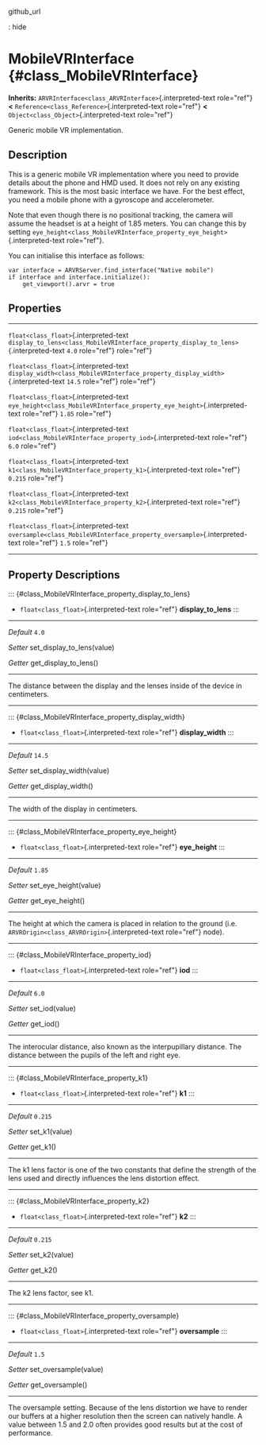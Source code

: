 github\_url

:   hide

MobileVRInterface {#class_MobileVRInterface}
=================

**Inherits:** `ARVRInterface<class_ARVRInterface>`{.interpreted-text
role="ref"} **\<** `Reference<class_Reference>`{.interpreted-text
role="ref"} **\<** `Object<class_Object>`{.interpreted-text role="ref"}

Generic mobile VR implementation.

Description
-----------

This is a generic mobile VR implementation where you need to provide
details about the phone and HMD used. It does not rely on any existing
framework. This is the most basic interface we have. For the best
effect, you need a mobile phone with a gyroscope and accelerometer.

Note that even though there is no positional tracking, the camera will
assume the headset is at a height of 1.85 meters. You can change this by
setting
`eye_height<class_MobileVRInterface_property_eye_height>`{.interpreted-text
role="ref"}.

You can initialise this interface as follows:

    var interface = ARVRServer.find_interface("Native mobile")
    if interface and interface.initialize():
        get_viewport().arvr = true

Properties
----------

  ---------------------------------------- --------------------------------------------------------------------------------------- ---------
  `float<class_float>`{.interpreted-text   `display_to_lens<class_MobileVRInterface_property_display_to_lens>`{.interpreted-text   `4.0`
  role="ref"}                              role="ref"}                                                                             

  `float<class_float>`{.interpreted-text   `display_width<class_MobileVRInterface_property_display_width>`{.interpreted-text       `14.5`
  role="ref"}                              role="ref"}                                                                             

  `float<class_float>`{.interpreted-text   `eye_height<class_MobileVRInterface_property_eye_height>`{.interpreted-text role="ref"} `1.85`
  role="ref"}                                                                                                                      

  `float<class_float>`{.interpreted-text   `iod<class_MobileVRInterface_property_iod>`{.interpreted-text role="ref"}               `6.0`
  role="ref"}                                                                                                                      

  `float<class_float>`{.interpreted-text   `k1<class_MobileVRInterface_property_k1>`{.interpreted-text role="ref"}                 `0.215`
  role="ref"}                                                                                                                      

  `float<class_float>`{.interpreted-text   `k2<class_MobileVRInterface_property_k2>`{.interpreted-text role="ref"}                 `0.215`
  role="ref"}                                                                                                                      

  `float<class_float>`{.interpreted-text   `oversample<class_MobileVRInterface_property_oversample>`{.interpreted-text role="ref"} `1.5`
  role="ref"}                                                                                                                      
  ---------------------------------------- --------------------------------------------------------------------------------------- ---------

Property Descriptions
---------------------

::: {#class_MobileVRInterface_property_display_to_lens}
-   `float<class_float>`{.interpreted-text role="ref"}
    **display\_to\_lens**
:::

  ----------- -------------------------------
  *Default*   `4.0`

  *Setter*    set\_display\_to\_lens(value)

  *Getter*    get\_display\_to\_lens()
  ----------- -------------------------------

The distance between the display and the lenses inside of the device in
centimeters.

------------------------------------------------------------------------

::: {#class_MobileVRInterface_property_display_width}
-   `float<class_float>`{.interpreted-text role="ref"}
    **display\_width**
:::

  ----------- ----------------------------
  *Default*   `14.5`

  *Setter*    set\_display\_width(value)

  *Getter*    get\_display\_width()
  ----------- ----------------------------

The width of the display in centimeters.

------------------------------------------------------------------------

::: {#class_MobileVRInterface_property_eye_height}
-   `float<class_float>`{.interpreted-text role="ref"} **eye\_height**
:::

  ----------- -------------------------
  *Default*   `1.85`

  *Setter*    set\_eye\_height(value)

  *Getter*    get\_eye\_height()
  ----------- -------------------------

The height at which the camera is placed in relation to the ground (i.e.
`ARVROrigin<class_ARVROrigin>`{.interpreted-text role="ref"} node).

------------------------------------------------------------------------

::: {#class_MobileVRInterface_property_iod}
-   `float<class_float>`{.interpreted-text role="ref"} **iod**
:::

  ----------- -----------------
  *Default*   `6.0`

  *Setter*    set\_iod(value)

  *Getter*    get\_iod()
  ----------- -----------------

The interocular distance, also known as the interpupillary distance. The
distance between the pupils of the left and right eye.

------------------------------------------------------------------------

::: {#class_MobileVRInterface_property_k1}
-   `float<class_float>`{.interpreted-text role="ref"} **k1**
:::

  ----------- ----------------
  *Default*   `0.215`

  *Setter*    set\_k1(value)

  *Getter*    get\_k1()
  ----------- ----------------

The k1 lens factor is one of the two constants that define the strength
of the lens used and directly influences the lens distortion effect.

------------------------------------------------------------------------

::: {#class_MobileVRInterface_property_k2}
-   `float<class_float>`{.interpreted-text role="ref"} **k2**
:::

  ----------- ----------------
  *Default*   `0.215`

  *Setter*    set\_k2(value)

  *Getter*    get\_k2()
  ----------- ----------------

The k2 lens factor, see k1.

------------------------------------------------------------------------

::: {#class_MobileVRInterface_property_oversample}
-   `float<class_float>`{.interpreted-text role="ref"} **oversample**
:::

  ----------- ------------------------
  *Default*   `1.5`

  *Setter*    set\_oversample(value)

  *Getter*    get\_oversample()
  ----------- ------------------------

The oversample setting. Because of the lens distortion we have to render
our buffers at a higher resolution then the screen can natively handle.
A value between 1.5 and 2.0 often provides good results but at the cost
of performance.
